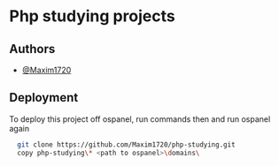 
# Php studying projects




## Authors

- [@Maxim1720](https://www.github.com/Maxim1720)




## Deployment

To deploy this project off ospanel, run commands then and run ospanel again

```bash
  git clone https://github.com/Maxim1720/php-studying.git
  copy php-studying\* <path to ospanel>\domains\
```
